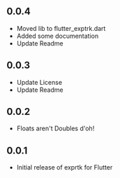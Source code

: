 ## 0.0.4

* Moved lib to flutter_exptrk.dart
* Added some documentation
* Update Readme

## 0.0.3

* Update License
* Update Readme

## 0.0.2

* Floats aren't Doubles d'oh!

## 0.0.1

* Initial release of exprtk for Flutter
